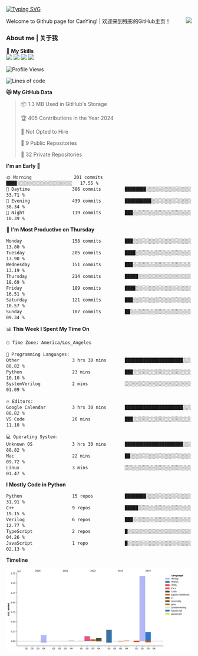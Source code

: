 [![Typing SVG](https://readme-typing-svg.herokuapp.com?size=25&duration=3500&color=00FFFF&vCenter=true&width=250&height=40&lines=Hi+Welcome+%F0%9F%91%8B%F0%9F%8F%BB;I'm+CanYing|残影)](https://git.io/typing-svg)

<a href="#">
  <img align="right" src="https://github-readme-stats.vercel.app/api?username=CanYing0913&count_private=true&rank_icon=github&show_icons=true&bg_color=15,f2f7fd,E0EAFC&" />
</a>

Welcome to Github page for CanYing! | 欢迎来到残影的GitHub主页！

### About me | 关于我

🌟 **My Skills**  
![](https://img.shields.io/badge/-C-A8B9CC?style=flat-square&logo=C&logoColor=fff)
![](https://img.shields.io/badge/-C++-00599C?style=flat-square&logo=Cpp&logoColor=fff)
![](https://img.shields.io/badge/-Python-3776AB?style=flat-square&logo=Python&logoColor=fff)
![](https://img.shields.io/badge/-Linux-000000?style=flat-square&logo=Linux&logoColor=fff)

<!--START_SECTION:waka-->
![Profile Views](http://img.shields.io/badge/Profile%20Views-0-blue)

![Lines of code](https://img.shields.io/badge/From%20Hello%20World%20I%27ve%20Written-26.3%20million%20lines%20of%20code-blue)

**🐱 My GitHub Data** 

> 📦 1.3 MB Used in GitHub's Storage 
 > 
> 🏆 405 Contributions in the Year 2024
 > 
> 🚫 Not Opted to Hire
 > 
> 📜 9 Public Repositories 
 > 
> 🔑 32 Private Repositories 
 > 
**I'm an Early 🐤** 

```text
🌞 Morning                201 commits         ████░░░░░░░░░░░░░░░░░░░░░   17.55 % 
🌆 Daytime                386 commits         ████████░░░░░░░░░░░░░░░░░   33.71 % 
🌃 Evening                439 commits         ██████████░░░░░░░░░░░░░░░   38.34 % 
🌙 Night                  119 commits         ███░░░░░░░░░░░░░░░░░░░░░░   10.39 % 
```
📅 **I'm Most Productive on Thursday** 

```text
Monday                   158 commits         ███░░░░░░░░░░░░░░░░░░░░░░   13.80 % 
Tuesday                  205 commits         ████░░░░░░░░░░░░░░░░░░░░░   17.90 % 
Wednesday                151 commits         ███░░░░░░░░░░░░░░░░░░░░░░   13.19 % 
Thursday                 214 commits         █████░░░░░░░░░░░░░░░░░░░░   18.69 % 
Friday                   189 commits         ████░░░░░░░░░░░░░░░░░░░░░   16.51 % 
Saturday                 121 commits         ███░░░░░░░░░░░░░░░░░░░░░░   10.57 % 
Sunday                   107 commits         ██░░░░░░░░░░░░░░░░░░░░░░░   09.34 % 
```


📊 **This Week I Spent My Time On** 

```text
🕑︎ Time Zone: America/Los_Angeles

💬 Programming Languages: 
Other                    3 hrs 30 mins       ██████████████████████░░░   88.82 % 
Python                   23 mins             ███░░░░░░░░░░░░░░░░░░░░░░   10.10 % 
SystemVerilog            2 mins              ░░░░░░░░░░░░░░░░░░░░░░░░░   01.09 % 

🔥 Editors: 
Google Calendar          3 hrs 30 mins       ██████████████████████░░░   88.82 % 
VS Code                  26 mins             ███░░░░░░░░░░░░░░░░░░░░░░   11.18 % 

💻 Operating System: 
Unknown OS               3 hrs 30 mins       ██████████████████████░░░   88.82 % 
Mac                      22 mins             ██░░░░░░░░░░░░░░░░░░░░░░░   09.72 % 
Linux                    3 mins              ░░░░░░░░░░░░░░░░░░░░░░░░░   01.47 % 
```

**I Mostly Code in Python** 

```text
Python                   15 repos            ████████░░░░░░░░░░░░░░░░░   31.91 % 
C++                      9 repos             █████░░░░░░░░░░░░░░░░░░░░   19.15 % 
Verilog                  6 repos             ███░░░░░░░░░░░░░░░░░░░░░░   12.77 % 
TypeScript               2 repos             █░░░░░░░░░░░░░░░░░░░░░░░░   04.26 % 
JavaScript               1 repo              █░░░░░░░░░░░░░░░░░░░░░░░░   02.13 % 
```



**Timeline**

![Lines of Code chart](https://raw.githubusercontent.com/CanYing0913/CanYing0913/master/assets/bar_graph.png)


<!--END_SECTION:waka-->
